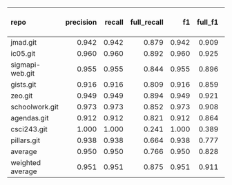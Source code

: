 | repo             |   precision |   recall |   full_recall |    f1 |   full_f1 |   ppcr |   support |   full_support |   Rules Number |   Average Rule Len |
|:-----------------|------------:|---------:|--------------:|------:|----------:|-------:|----------:|---------------:|---------------:|-------------------:|
| jmad.git         |       0.942 |    0.942 |         0.879 | 0.942 |     0.909 |  0.933 |      1989 |           2132 |              8 |                6.5 |
| ic05.git         |       0.960 |    0.960 |         0.892 | 0.960 |     0.925 |  0.929 |     29462 |          31702 |             52 |                9.2 |
| sigmapi-web.git  |       0.955 |    0.955 |         0.844 | 0.955 |     0.896 |  0.884 |     20202 |          22843 |             34 |                9.6 |
| gists.git        |       0.916 |    0.916 |         0.809 | 0.916 |     0.859 |  0.883 |       933 |           1057 |             28 |                3.6 |
| zeo.git          |       0.949 |    0.949 |         0.894 | 0.949 |     0.921 |  0.941 |    121397 |         128999 |             91 |               11.9 |
| schoolwork.git   |       0.973 |    0.973 |         0.852 | 0.973 |     0.908 |  0.875 |     29244 |          33408 |             45 |               10.0 |
| agendas.git      |       0.912 |    0.912 |         0.821 | 0.912 |     0.864 |  0.900 |     18142 |          20163 |             28 |                8.7 |
| csci243.git      |       1.000 |    1.000 |         0.241 | 1.000 |     0.389 |  0.241 |        68 |            282 |              1 |                1.0 |
| pillars.git      |       0.938 |    0.938 |         0.664 | 0.938 |     0.777 |  0.707 |       536 |            758 |              1 |                3.0 |
| average          |       0.950 |    0.950 |         0.766 | 0.950 |     0.828 |  0.810 |     24663 |          26816 |             32 |                7.1 |
| weighted average |       0.951 |    0.951 |         0.875 | 0.951 |     0.911 |  0.921 |           |                |                |                    |